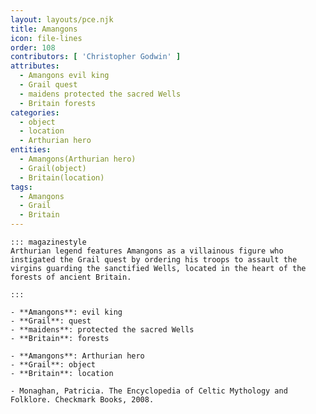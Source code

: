 ```yaml
---
layout: layouts/pce.njk
title: Amangons
icon: file-lines
order: 108
contributors: [ 'Christopher Godwin' ]
attributes:
  - Amangons evil king
  - Grail quest
  - maidens protected the sacred Wells
  - Britain forests
categories:
  - object
  - location
  - Arthurian hero
entities:
  - Amangons(Arthurian hero)
  - Grail(object)
  - Britain(location)
tags:
  - Amangons
  - Grail
  - Britain
---
```

``` tab [group1:Info]
::: magazinestyle
Arthurian legend features Amangons as a villainous figure who instigated the Grail quest by ordering his troops to assault the virgins guarding the sanctified Wells, located in the heart of the forests of ancient Britain.

:::
```
``` tab [group1:Attributes]
- **Amangons**: evil king
- **Grail**: quest
- **maidens**: protected the sacred Wells
- **Britain**: forests
```
``` tab [group1:Entities]
- **Amangons**: Arthurian hero
- **Grail**: object
- **Britain**: location
```
``` tab [group1:Sources]
- Monaghan, Patricia. The Encyclopedia of Celtic Mythology and Folklore. Checkmark Books, 2008.
```
